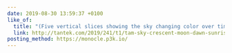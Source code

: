 ```yaml
---
date: 2019-08-30 13:59:37 +0100
like_of:
  title: "(Five vertical slices showing the sky changing color over time as viewed from Mt. Tam, from orange on the horizong, to a deep blue sky above, lightening, then the sun cresting, and finally rising.) https://fastly.4sqi.net/img/general/original/476_iP5yy-kUqk7m1PK2a7FKlNN9RwwQve9Bwa1z9jP3vi4.jpg https://fastly.4sqi.net/img/general/width960/476_RPHieX1LCZp8_3Obc3NN82eI8-rD805pii81zwjyjvE.jpg (Orange sky on the horizon under a dark sky with a crescent moon.) https://fastly.4sqi.net/img/general/original/476_RPHieX1LCZp8_3Obc3NN82eI8-rD805pii81zwjyjvE.jpg https://fastly.4sqi.net/img/general/width960/476_na3hPeHjgcxXbBzw-5Gxcs3zWCc7nqPln7O88yUzbJI.jpg (Orange sky on the horizon under a deep blue sky with a crescent moon.) https://fastly.4sqi.net/img/general/original/476_na3hPeHjgcxXbBzw-5Gxcs3zWCc7nqPln7O88yUzbJI.jpg https://fastly.4sqi.net/img/general/width960/476_Exk0uLmrYNgZAzes8mmsThvDJuc_US3NQytqape_vDM.jpg (Orange sky on the horizon under a light to medium bluish purple sky with a crescent moon.) https://fastly.4sqi.net/img/general/original/476_Exk0uLmrYNgZAzes8mmsThvDJuc_US3NQytqape_vDM.jpg https://fastly.4sqi.net/img/general/width960/476_iifrpo0PPcRS4DxBNOFAXVjhGdtri-kTSMJfKuehWzI.jpg (The sun cresting East Bay hills under an orange to light blue sky with a few scattered clouds.) https://fastly.4sqi.net/img/general/original/476_iifrpo0PPcRS4DxBNOFAXVjhGdtri-kTSMJfKuehWzI.jpg https://fastly.4sqi.net/img/general/width960/476_wdOxgfpSkE2uPqaDWbe36PG_9flpGQkEAm6M3PfyRTo.jpg (The sun rising just above East Bay hills under an orange to light blue sky as viewed from the East Peak of Mt. Tam) https://fastly.4sqi.net/img/general/original/476_wdOxgfpSkE2uPqaDWbe36PG_9flpGQkEAm6M3PfyRTo.jpg https://fastly.4sqi.net/img/general/width960/476_rYUdAv_5AvqAL_4NtLH1wBV8XsQNnIh8RI_EfZ7BtsE.jpg (Kat, Tantek, and Bryan at the top of Mt. Tam with the sun rising just about the bay in the background, sun beams and an orange glow backlighting their hair and faces.) https://fastly.4sqi.net/img/general/original/476_rYUdAv_5AvqAL_4NtLH1wBV8XsQNnIh8RI_EfZ7BtsE.jpg 🌙🌅 #tbt to #Tam #Tuesday. Clear sky, crescent moon, and changing of the light(1) from #dawn to #sunrise as snapped while #running/hiking up #MtTam, chasing friends Bryan and Kat. Individual photos from 6:06(2), 6:14(3), 6:21(4), 6:33(5), finally 6:42(6) at #MtTamEastPeak. Plus Bryan’s selfie of us at 6:43(7). #MountTam #EastPeak #Marin #trail #run #trailrun #crescentmoon #crescent #moon #50ktraining #ultratraining #optoutside #getoutside #befierce #pushyourself #facethemountain #fitstrongfierce #20190827 #2019_239 #latergram #nofilter Previously: https://tantek.com/2019/218/t1/beautiful-sunrise-tam-tuesday - Tantek"
  link: http://tantek.com/2019/241/t1/tam-sky-crescent-moon-dawn-sunrise
posting_method: https://monocle.p3k.io/
---
```

